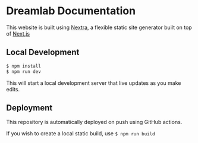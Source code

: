 # Dreamlab Documentation

This website is built using [Nextra](https://nextra.site/), a flexible static site generator built on top of [Next.js](https://nextjs.org/)

## Local Development

```sh
$ npm install
$ npm run dev
```

This will start a local development server that live updates as you make edits.

## Deployment

This repository is automatically deployed on push using GitHub actions.

If you wish to create a local static build, use `$ npm run build`
